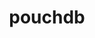 ---
layout: default
title: pouchdb
name: pouchdb
fullname: pouchdb/pouchdb
description: ouchDB is a pocket-sized database.
watchers: 6860
stars: 6860
forks: 754
languages: 
  - JavaScript
  - Shell
  - HTML

tech: 
  - CouchDB
  - PouchDB

level: Intermediate
giturl: https://github.com/pouchdb/pouchdb
---